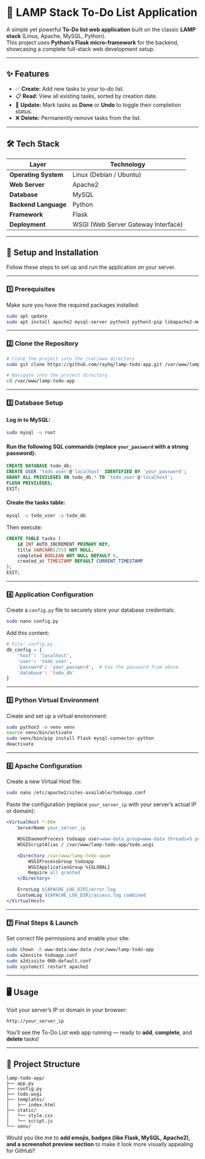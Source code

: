 # 📝 LAMP Stack To-Do List Application

A simple yet powerful **To-Do list web application** built on the classic **LAMP stack** (Linux, Apache, MySQL, Python).  
This project uses **Python’s Flask micro-framework** for the backend, showcasing a complete full-stack web development setup.

---

## ✨ Features

- ✅ **Create:** Add new tasks to your to-do list.  
- 📋 **Read:** View all existing tasks, sorted by creation date.  
- 🔄 **Update:** Mark tasks as **Done** or **Undo** to toggle their completion status.  
- ❌ **Delete:** Permanently remove tasks from the list.  

---

## 🛠️ Tech Stack

| Layer | Technology |
|-------|-------------|
| **Operating System** | Linux (Debian / Ubuntu) |
| **Web Server** | Apache2 |
| **Database** | MySQL |
| **Backend Language** | Python |
| **Framework** | Flask |
| **Deployment** | WSGI (Web Server Gateway Interface) |

---

## 🚀 Setup and Installation

Follow these steps to set up and run the application on your server.

---

### 1️⃣ Prerequisites

Make sure you have the required packages installed:

```bash
sudo apt update
sudo apt install apache2 mysql-server python3 python3-pip libapache2-mod-wsgi-py3 python3.12-venv -y
````

---

### 2️⃣ Clone the Repository

```bash
# Clone the project into the /var/www directory
sudo git clone https://github.com/rayhq/lamp-todo-app.git /var/www/lamp-todo-app

# Navigate into the project directory
cd /var/www/lamp-todo-app
```

---

### 3️⃣ Database Setup

#### Log in to MySQL:

```bash
sudo mysql -u root
```

#### Run the following SQL commands (replace `your_password` with a strong password):

```sql
CREATE DATABASE todo_db;
CREATE USER 'todo_user'@'localhost' IDENTIFIED BY 'your_password';
GRANT ALL PRIVILEGES ON todo_db.* TO 'todo_user'@'localhost';
FLUSH PRIVILEGES;
EXIT;
```

#### Create the tasks table:

```bash
mysql -u todo_user -p todo_db
```

Then execute:

```sql
CREATE TABLE tasks (
    id INT AUTO_INCREMENT PRIMARY KEY,
    title VARCHAR(255) NOT NULL,
    completed BOOLEAN NOT NULL DEFAULT 0,
    created_at TIMESTAMP DEFAULT CURRENT_TIMESTAMP
);
EXIT;
```

---

### 4️⃣ Application Configuration

Create a `config.py` file to securely store your database credentials:

```bash
sudo nano config.py
```

Add this content:

```python
# File: config.py
db_config = {
    'host': 'localhost',
    'user': 'todo_user',
    'password': 'your_password',  # Use the password from above
    'database': 'todo_db'
}
```

---

### 5️⃣ Python Virtual Environment

Create and set up a virtual environment:

```bash
sudo python3 -m venv venv
source venv/bin/activate
sudo venv/bin/pip install Flask mysql-connector-python
deactivate
```

---

### 6️⃣ Apache Configuration

Create a new Virtual Host file:

```bash
sudo nano /etc/apache2/sites-available/todoapp.conf
```

Paste the configuration (replace `your_server_ip` with your server’s actual IP or domain):

```apache
<VirtualHost *:80>
    ServerName your_server_ip

    WSGIDaemonProcess todoapp user=www-data group=www-data threads=5 python-path=/var/www/lamp-todo-app/venv/lib/python3.12/site-packages
    WSGIScriptAlias / /var/www/lamp-todo-app/todo.wsgi

    <Directory /var/www/lamp-todo-app>
        WSGIProcessGroup todoapp
        WSGIApplicationGroup %{GLOBAL}
        Require all granted
    </Directory>

    ErrorLog ${APACHE_LOG_DIR}/error.log
    CustomLog ${APACHE_LOG_DIR}/access.log combined
</VirtualHost>
```

---

### 7️⃣ Final Steps & Launch

Set correct file permissions and enable your site:

```bash
sudo chown -R www-data:www-data /var/www/lamp-todo-app
sudo a2ensite todoapp.conf
sudo a2dissite 000-default.conf
sudo systemctl restart apache2
```

---

## 🖥️ Usage

Visit your server’s IP or domain in your browser:

```
http://your_server_ip
```

You’ll see the To-Do List web app running — ready to **add**, **complete**, and **delete** tasks!

---

## 📂 Project Structure

```
lamp-todo-app/
├── app.py
├── config.py
├── todo.wsgi
├── templates/
│   ├── index.html
├── static/
│   └── style.css
|   └── script.js
└── venv/
```



Would you like me to **add emojis, badges (like Flask, MySQL, Apache2), and a screenshot preview section** to make it look more visually appealing for GitHub?
```

